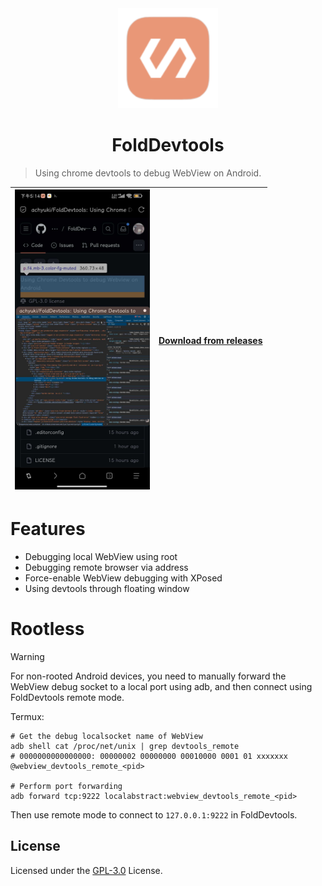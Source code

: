 <div align="center">

<img src="FoldDevtools.png" width="160" height="160" alt="logo" />

# FoldDevtools

</div>

> Using chrome devtools to debug WebView on Android.

| <img src="Screenshot.jpg" width="216" height="480" /> | [Download from releases](https://github.com/achyuki/FoldDevtools/releases) |
-|-

# Features

* Debugging local WebView using root
* Debugging remote browser via address
* Force-enable WebView debugging with XPosed
* Using devtools through floating window

# Rootless

> [!warning]
> For non-rooted Android devices, you need to manually forward the WebView debug socket to a local port using adb, and then connect using FoldDevtools remote mode.

Termux:
```Shell
# Get the debug localsocket name of WebView
adb shell cat /proc/net/unix | grep devtools_remote
# 0000000000000000: 00000002 00000000 00010000 0001 01 xxxxxxx @webview_devtools_remote_<pid>

# Perform port forwarding
adb forward tcp:9222 localabstract:webview_devtools_remote_<pid>
```
Then use remote mode to connect to `127.0.0.1:9222` in FoldDevtools.


## License

Licensed under the [GPL-3.0](https://www.gnu.org/licenses/gpl-3.0.html) License.
